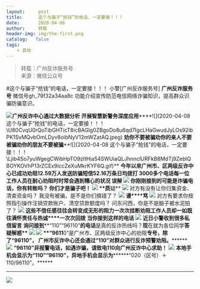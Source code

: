 ```yaml
---
layout:     post
title:      这个与骗子“抢钱”的电话，一定要接！！！
date:       2020-04-08
author:     转载
header-img: img/the-first.png
catalog:   false
tags:
    - 其他
---
```


<blockquote><p>转载：广州反诈服务号<br>
来源：微信公众号</p></blockquote>

#这个与骗子“抢钱”的电话，一定要接！！！
小警[广州反诈服务号]
**广州反诈服务号**
微信号gh_79f32a34aa8c
功能介绍宣传防范电信网络诈骗知识，提高群众识骗防骗意识。

![]({{site.baseurl}}/postimg/YUyZ7AOL3onIlOTMv5P3NFsicHoAnsT31bSJV6UQwEqHsNSgejdhMEIcTIfw3n3WyljwDjCVwBbDPibpn8snIM9g.png)**广州反诈中心通过大数据分析**
**开展智慧新警务深度应用******![](2020-04-08
这个与骗子“抢钱”的电话，一定要接！！！\\U80CvqU0rQoTibGHTicT8icBAGlg0ZBgoDo8u6qd7IgcLHaGwudJyLOs92ibPK1SvMQvbOmLDyv8oibNyV12mWZatAQ.jpeg)
**劝你****不要被骗****劝你****的亲人不要被骗****劝你****的****朋友不要被骗****![](2020-04-08
这个与骗子“抢钱”的电话，一定要接！！！\\Ljib4So7yuWgegCWibHpTO9zltHia54SWUiaQLJhnnclURFkB8MdTj9ZeblQBOYKOVhP13rZCEx9iccZeXuMkrKYF6Q.gif)**
**今年以来****广州市、区两级反诈中心****已成功劝阻12.59万人****发送防骗短信52.16万条****日均拨打
3000多个电话************每一位工作人员在耐心劝阻时****时常会遇到糟心的状况**
**误解**
![]({{site.baseurl}}/postimg/U80CvqU0rQqsXYmSISUlnp87jLOTNO6iaYAkdBwvqibSUXgaRnTt4ibHwwwibjLeiaFBqFWWoHYURnOCfcUEM8LZk0w.png)
你刚刚接到的可能是诈骗电话，你有转账吗？
你们才是骗子吧！
![]({{site.baseurl}}/postimg/U80CvqU0rQqsXYmSISUlnp87jLOTNO6iag6tEibn9tLQXdKQZniaHVpJVN76J459Bttg9KHjWIriayZq6icNLWXCOAQ.png)
**质****疑**
![]({{site.baseurl}}/postimg/U80CvqU0rQqsXYmSISUlnp87jLOTNO6iaYAkdBwvqibSUXgaRnTt4ibHwwwibjLeiaFBqFWWoHYURnOCfcUEM8LZk0w.png)
对方有没有让你归集资金、清查资金吗？
我没有被骗，是不是你们搞错了？
![]({{site.baseurl}}/postimg/U80CvqU0rQqsXYmSISUlnp87jLOTNO6iag6tEibn9tLQXdKQZniaHVpJVN76J459Bttg9KHjWIriayZq6icNLWXCOAQ.png)
**谩****骂**
![]({{site.baseurl}}/postimg/U80CvqU0rQqsXYmSISUlnp87jLOTNO6iaYAkdBwvqibSUXgaRnTt4ibHwwwibjLeiaFBqFWWoHYURnOCfcUEM8LZk0w.png)
对方有要求你按照指引操作注销贷款账户、清空贷款额度吗？
问东问西，你是不是脑子被水泥拍了？
![]({{site.baseurl}}/postimg/U80CvqU0rQqsXYmSISUlnp87jLOTNO6iag6tEibn9tLQXdKQZniaHVpJVN76J459Bttg9KHjWIriayZq6icNLWXCOAQ.png)
**这些不信任感****往往会转变成无形的阻力****一次次挂断****劝阻工作人员却一如既往****满怀责任与热诚****一次次回拨**
**当你接到这样的电话**
![]({{site.baseurl}}/postimg/U80CvqU0rQqsXYmSISUlnp87jLOTNO6iaK6AL3IHkJqnDEic5Il2fZ8siaxu7IYiahBMqjtUhDSNLw4lzPfayibvQnw.gif)
**近日小警收到很多私信留言**
**询问接到****“110”“96110”****的电话****是真的反诈热线吗？****现****在就为各位同学****答疑解惑**
![]({{site.baseurl}}/postimg/Ljib4So7yuWgm3sC3wGfuSLE2qbERjvUU1oTUd0JS4eEfUuibbPEgPcuadsTxcbPiaTTHEyNJIalHWHNIOsHL4dSg.gif)
![]({{site.baseurl}}/postimg/Ljib4So7yuWiahU0xZGhlcAs2n8z3D6XuxAyKdot9U3uel2rvBztYjFMddgN8ZJ4K5hZricA41r83geicGFAd7PCog.gif)
**“9611****0”是广州市、区两级反诈中心的劝阻****专号，****除了**“9611****0”**，**
**广州市反诈中心还会通过“110”对群众进行反诈预警劝阻。**********
![]({{site.baseurl}}/postimg/Ljib4So7yuWiahU0xZGhlcAs2n8z3D6XuxqgAP5zSmGyZP1ib2SjUrAGlo6NouFqT1oa9tvUPjnL8ZleKWDIFz08w.gif)
**“96110”非报警电话，如遇诈骗，请致电110向广州反诈中心求助！**
![]({{site.baseurl}}/postimg/Ljib4So7yuWiahU0xZGhlcAs2n8z3D6XuxwibgefkdCvKUia9TZvvD2k08Q07yiaxMz5WLn4yBYsenpgicCxyVPeTPlQ.gif)
****本地手机会显示为**“110”“96110”，异地手机会显示为********“020（区号）＋110/96110”。******
****
![]({{site.baseurl}}/postimg/U80CvqU0rQoWOxrq0AkGBPeTOo0FQialRjBaKzJKXA3oYfRO8oJd37KNGhSxpB4zwoAbAttnwWOjAV2HLJX14lA.jpeg)
